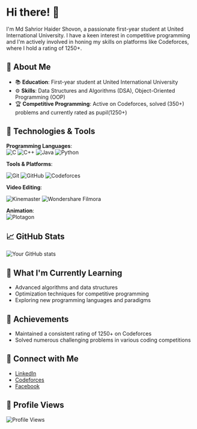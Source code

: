 # Hi there! 👋

I'm Md Sahrior Haider Shovon, a passionate first-year student at United International University. I have a keen interest in competitive programming and I'm actively involved in honing my skills on platforms like Codeforces, where I hold a rating of 1250+.



## 🚀 About Me
- 📚 **Education**: First-year student at United International University
- ⚙️ **Skills**: Data Structures and Algorithms (DSA), Object-Oriented Programming (OOP)
- 🏆 **Competitive Programming**: Active on Codeforces, solved (350+) problems and currently rated as pupil(1250+)

## 🔧 Technologies & Tools
**Programming Languages**:  
![C](https://img.shields.io/badge/C-%2300599C.svg?style=for-the-badge&logo=c&logoColor=white) 
![C++](https://img.shields.io/badge/C++-%2300599C.svg?style=for-the-badge&logo=c%2B%2B&logoColor=white) 
![Java](https://img.shields.io/badge/Java-%23ED8B00.svg?style=for-the-badge&logo=java&logoColor=white) 
![Python](https://img.shields.io/badge/Python-%233776AB.svg?style=for-the-badge&logo=python&logoColor=white)

**Tools & Platforms**:

![Git](https://img.shields.io/badge/Git-F05032.svg?style=for-the-badge&logo=git&logoColor=white)
![GitHub](https://img.shields.io/badge/GitHub-181717.svg?style=for-the-badge&logo=github&logoColor=white)
![Codeforces](https://img.shields.io/badge/Codeforces-1F8ACB.svg?style=for-the-badge&logo=codeforces&logoColor=white)

**Video Editing**:  

![Kinemaster](https://img.shields.io/badge/Kinemaster-00AEF9.svg?style=for-the-badge&logo=kinemaster&logoColor=white)
![Wondershare Filmora](https://img.shields.io/badge/Wondershare_Filmora-0085FF.svg?style=for-the-badge&logo=wondershare&logoColor=white)

**Animation**:  
![Plotagon](https://img.shields.io/badge/Plotagon-3F76EB.svg?style=for-the-badge&logo=plotagon&logoColor=white)



## 📈 GitHub Stats
![Your GitHub stats](https://github-readme-stats.vercel.app/api?username=your-github-username&show_icons=true&theme=radical)

## 🌱 What I'm Currently Learning
- Advanced algorithms and data structures
- Optimization techniques for competitive programming
- Exploring new programming languages and paradigms

## 🏅 Achievements
- Maintained a consistent rating of 1250+ on Codeforces
- Solved numerous challenging problems in various coding competitions

## 🔗 Connect with Me
- [LinkedIn](https://www.linkedin.com/in/md-sahrior-haider-shovon-b4b7712b2/)
- [Codeforces](https://codeforces.com/profile/shovonisnewbie)
- [Facebook](https://www.facebook.com/profile.php?id=61554846465101)

## 👀 Profile Views
![Profile Views](https://komarev.com/ghpvc/?username=your-github-username&style=flat-square&color=blue)


